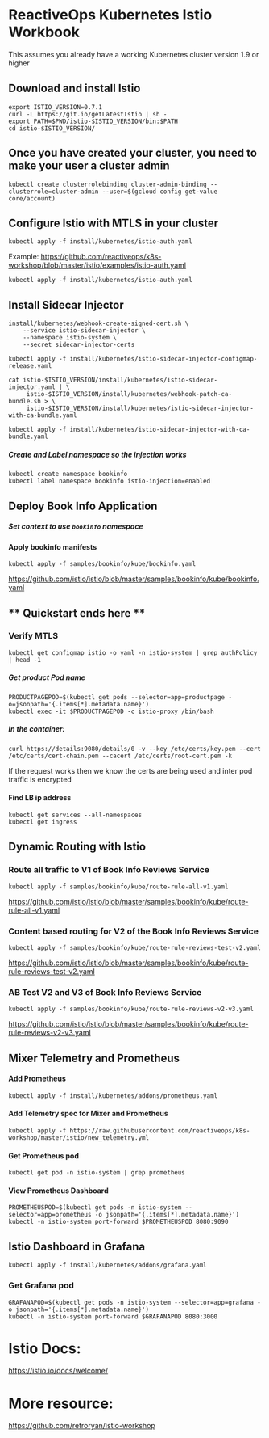 

# ReactiveOps Kubernetes Istio Workbook
This assumes you already have a working Kubernetes cluster version 1.9 or higher

## Download and install Istio
```
export ISTIO_VERSION=0.7.1
curl -L https://git.io/getLatestIstio | sh -
export PATH=$PWD/istio-$ISTIO_VERSION/bin:$PATH
cd istio-$ISTIO_VERSION/
```

## Once you have created your cluster, you need to make your user a cluster admin
```
kubectl create clusterrolebinding cluster-admin-binding --clusterrole=cluster-admin --user=$(gcloud config get-value core/account)
```

## Configure Istio with MTLS in your cluster
```
kubectl apply -f install/kubernetes/istio-auth.yaml
```
Example:
https://github.com/reactiveops/k8s-workshop/blob/master/istio/examples/istio-auth.yaml

```
kubectl apply -f install/kubernetes/istio-auth.yaml
```
## Install Sidecar Injector
```
install/kubernetes/webhook-create-signed-cert.sh \
    --service istio-sidecar-injector \
    --namespace istio-system \
    --secret sidecar-injector-certs

kubectl apply -f install/kubernetes/istio-sidecar-injector-configmap-release.yaml

cat istio-$ISTIO_VERSION/install/kubernetes/istio-sidecar-injector.yaml | \
     istio-$ISTIO_VERSION/install/kubernetes/webhook-patch-ca-bundle.sh > \
     istio-$ISTIO_VERSION/install/kubernetes/istio-sidecar-injector-with-ca-bundle.yaml

kubectl apply -f install/kubernetes/istio-sidecar-injector-with-ca-bundle.yaml
```

##### Create and Label namespace so the injection works
```
kubectl create namespace bookinfo
kubectl label namespace bookinfo istio-injection=enabled
```

## Deploy Book Info Application

##### Set context to use `bookinfo` namespace

#### Apply bookinfo manifests
```
kubectl apply -f samples/bookinfo/kube/bookinfo.yaml
```
https://github.com/istio/istio/blob/master/samples/bookinfo/kube/bookinfo.yaml

## ** Quickstart ends here **

### Verify MTLS
```
kubectl get configmap istio -o yaml -n istio-system | grep authPolicy | head -1
```
##### Get product Pod name
```
PRODUCTPAGEPOD=$(kubectl get pods --selector=app=productpage -o=jsonpath='{.items[*].metadata.name}')
kubectl exec -it $PRODUCTPAGEPOD -c istio-proxy /bin/bash
```
##### In the container: 
```
curl https://details:9080/details/0 -v --key /etc/certs/key.pem --cert /etc/certs/cert-chain.pem --cacert /etc/certs/root-cert.pem -k
```
If the request works then we know the certs are being used and inter pod traffic is encrypted

#### Find LB ip address
```
kubectl get services --all-namespaces
kubectl get ingress
```

## Dynamic Routing with Istio
### Route all traffic to V1 of Book Info Reviews Service

```
kubectl apply -f samples/bookinfo/kube/route-rule-all-v1.yaml
```
https://github.com/istio/istio/blob/master/samples/bookinfo/kube/route-rule-all-v1.yaml

### Content based routing for V2 of the Book Info Reviews Service
```
kubectl apply -f samples/bookinfo/kube/route-rule-reviews-test-v2.yaml
```
https://github.com/istio/istio/blob/master/samples/bookinfo/kube/route-rule-reviews-test-v2.yaml

### AB Test V2 and V3 of Book Info Reviews Service
```
kubectl apply -f samples/bookinfo/kube/route-rule-reviews-v2-v3.yaml
```
https://github.com/istio/istio/blob/master/samples/bookinfo/kube/route-rule-reviews-v2-v3.yaml

## Mixer Telemetry and Prometheus

#### Add Prometheus
```
kubectl apply -f install/kubernetes/addons/prometheus.yaml
```

#### Add Telemetry spec for Mixer and Prometheus
```
kubectl apply -f https://raw.githubusercontent.com/reactiveops/k8s-workshop/master/istio/new_telemetry.yml
```
#### Get Prometheus pod
```
kubectl get pod -n istio-system | grep prometheus
```
#### View Prometheus Dashboard
```
PROMETHEUSPOD=$(kubectl get pods -n istio-system --selector=app=prometheus -o jsonpath='{.items[*].metadata.name}')
kubectl -n istio-system port-forward $PROMETHEUSPOD 8080:9090
```

## Istio Dashboard in Grafana

```
kubectl apply -f install/kubernetes/addons/grafana.yaml
```
### Get Grafana pod
```
GRAFANAPOD=$(kubectl get pods -n istio-system --selector=app=grafana -o jsonpath='{.items[*].metadata.name}')
kubectl -n istio-system port-forward $GRAFANAPOD 8080:3000
```

# Istio Docs: 
https://istio.io/docs/welcome/

# More resource: 
https://github.com/retroryan/istio-workshop


